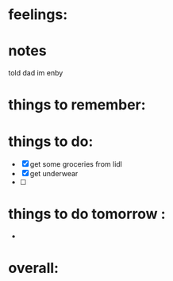 # feelings:

# notes
told dad im enby 
# things to remember:

# things to do:
- [x] get some groceries from lidl 
- [x] get underwear
- [ ] 
# things to do tomorrow :
- 
# overall:

